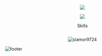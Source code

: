 
<p align="center">
    <img src="https://capsule-render.vercel.app/api?type=waving&color=D76283&height=300&section=header&text=Chan%20KIM&fontSize=90&fontAlignY=38&desc=Welcome%20to%20my channel&descSize=30" />
</p>
<p align='center'>
  <a href="https://note4iffydog.tistory.com/">
    <img src="https://img.shields.io/badge/DEV_BLOG%20-%23F7DF1E.svg?&style=for-the-badge&&logoColor=white"/>
  </a>
</p>
<p align='center'> Skills </p>
<p align="center">
<img src="https://www.vectorlogo.zone/logos/unity3d/unity3d-ar21.svg" alt="" />
  </p>
<p align="center"> 
    <img src="https://github-readme-stats.vercel.app/api?username=siamor9724&show_icons=true&theme=nord" alt="siamor9724" />
</p>

<p align="center">  

![footer](https://capsule-render.vercel.app/api?type=wave&color=auto&height=200&section=footer&text=Thanks%20for%20watching&fontSize=40)
  </p>
  
 
